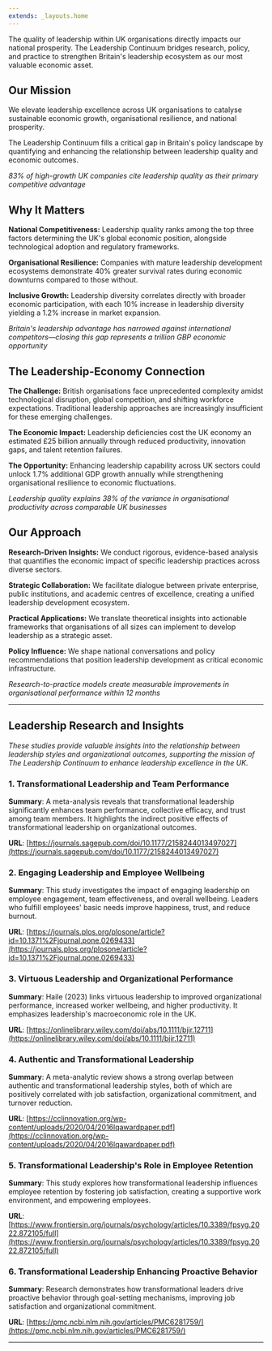 ```yaml
---
extends: _layouts.home
---
```

The quality of leadership within UK organisations directly impacts our national prosperity. The Leadership Continuum bridges research, policy, and practice to strengthen Britain's leadership ecosystem as our most valuable economic asset.

## Our Mission

We elevate leadership excellence across UK organisations to catalyse sustainable economic growth, organisational resilience, and national prosperity.

The Leadership Continuum fills a critical gap in Britain's policy landscape by quantifying and enhancing the relationship between leadership quality and economic outcomes.

*83% of high-growth UK companies cite leadership quality as their primary competitive advantage*



## Why It Matters

**National Competitiveness:** Leadership quality ranks among the top three factors determining the UK's global economic position, alongside technological adoption and regulatory frameworks.

**Organisational Resilience:** Companies with mature leadership development ecosystems demonstrate 40% greater survival rates during economic downturns compared to those without.

**Inclusive Growth:** Leadership diversity correlates directly with broader economic participation, with each 10% increase in leadership diversity yielding a 1.2% increase in market expansion.

*Britain's leadership advantage has narrowed against international competitors—closing this gap represents a trillion GBP economic opportunity*



## The Leadership-Economy Connection

**The Challenge:** British organisations face unprecedented complexity amidst technological disruption, global competition, and shifting workforce expectations. Traditional leadership approaches are increasingly insufficient for these emerging challenges.

**The Economic Impact:** Leadership deficiencies cost the UK economy an estimated £25 billion annually through reduced productivity, innovation gaps, and talent retention failures.

**The Opportunity:** Enhancing leadership capability across UK sectors could unlock 1.7% additional GDP growth annually while strengthening organisational resilience to economic fluctuations.

*Leadership quality explains 38% of the variance in organisational productivity across comparable UK businesses*

## Our Approach

**Research-Driven Insights:** We conduct rigorous, evidence-based analysis that quantifies the economic impact of specific leadership practices across diverse sectors.

**Strategic Collaboration:** We facilitate dialogue between private enterprise, public institutions, and academic centres of excellence, creating a unified leadership development ecosystem.

**Practical Applications:** We translate theoretical insights into actionable frameworks that organisations of all sizes can implement to develop leadership as a strategic asset.

**Policy Influence:** We shape national conversations and policy recommendations that position leadership development as critical economic infrastructure.

*Research-to-practice models create measurable improvements in organisational performance within 12 months*

---

## Leadership Research and Insights

*These studies provide valuable insights into the relationship between leadership styles and organizational outcomes, supporting the mission of The Leadership Continuum to enhance leadership excellence in the UK.*

### 1. Transformational Leadership and Team Performance
**Summary**: A meta-analysis reveals that transformational leadership significantly enhances team performance, collective efficacy, and trust among team members. It highlights the indirect positive effects of transformational leadership on organizational outcomes.

**URL**: [https://journals.sagepub.com/doi/10.1177/2158244013497027](https://journals.sagepub.com/doi/10.1177/2158244013497027)

### 2. Engaging Leadership and Employee Wellbeing
**Summary**: This study investigates the impact of engaging leadership on employee engagement, team effectiveness, and overall wellbeing. Leaders who fulfill employees' basic needs improve happiness, trust, and reduce burnout.

**URL**: [https://journals.plos.org/plosone/article?id=10.1371%2Fjournal.pone.0269433](https://journals.plos.org/plosone/article?id=10.1371%2Fjournal.pone.0269433)

### 3. Virtuous Leadership and Organizational Performance
**Summary**: Haile (2023) links virtuous leadership to improved organizational performance, increased worker wellbeing, and higher productivity. It emphasizes leadership's macroeconomic role in the UK.

**URL**: [https://onlinelibrary.wiley.com/doi/abs/10.1111/bjir.12711](https://onlinelibrary.wiley.com/doi/abs/10.1111/bjir.12711)

### 4. Authentic and Transformational Leadership
**Summary**: A meta-analytic review shows a strong overlap between authentic and transformational leadership styles, both of which are positively correlated with job satisfaction, organizational commitment, and turnover reduction.

**URL**: [https://cclinnovation.org/wp-content/uploads/2020/04/2016lqawardpaper.pdf](https://cclinnovation.org/wp-content/uploads/2020/04/2016lqawardpaper.pdf)

### 5. Transformational Leadership's Role in Employee Retention
**Summary**: This study explores how transformational leadership influences employee retention by fostering job satisfaction, creating a supportive work environment, and empowering employees.

**URL**: [https://www.frontiersin.org/journals/psychology/articles/10.3389/fpsyg.2022.872105/full](https://www.frontiersin.org/journals/psychology/articles/10.3389/fpsyg.2022.872105/full)

### 6. Transformational Leadership Enhancing Proactive Behavior
**Summary**: Research demonstrates how transformational leaders drive proactive behavior through goal-setting mechanisms, improving job satisfaction and organizational commitment.

**URL**: [https://pmc.ncbi.nlm.nih.gov/articles/PMC6281759/](https://pmc.ncbi.nlm.nih.gov/articles/PMC6281759/)

---





<!-- ## Get Involved

**For Businesses:**
Join our Leadership Impact Network to benchmark your leadership practices against industry leaders, access cutting-edge frameworks, and participate in sectoral leadership initiatives.

**For Policymakers:**
Collaborate on evidence-based policy recommendations that position leadership development as critical national infrastructure for economic growth.

**For Academics:**
Partner with our research team to develop new metrics, methodologies, and models for understanding the leadership-economy relationship.

[**Become a Partner**] -->

<!-- ## About Us

**Core Team:**
Led by experienced economists, leadership researchers, and policy experts from institutions including the London School of Economics, Harvard Business School, and former senior advisors to HM Treasury.

**Advisory Board:**
Our guidance comes from distinguished leaders across sectors, including FTSE 100 CEOs, public sector executives, and internationally recognised leadership scholars.

**Partners:**
We collaborate with the UK's premier business schools, industry associations, and government departments to ensure our work delivers maximum impact.

[**Meet Our Team**] -->

<!-- ## Latest News & Events

**Recent Publication:** "The Leadership Imperative: Securing Britain's Economic Future" featured in the Financial Times

**Upcoming Event:** Annual Leadership Economics Forum at Westminster, featuring the Chancellor of the Exchequer and business leaders

**Recent Announcement:** Launch of the National Leadership Capability Index in partnership with the CBI

[**View All News & Events**] -->

<!-- ## Contact Us

Transform your organisation's leadership capability and contribute to Britain's economic prosperity.

**Email:** inquiry@leadershipcontinuum.com  
**Phone:** +44 (0)20 7123 4567  
**Location:** 1 Victoria Street, London SW1H 0ET

[**Subscribe to Our Newsletter**]

[Connect with us on LinkedIn | Twitter | YouTube] -->